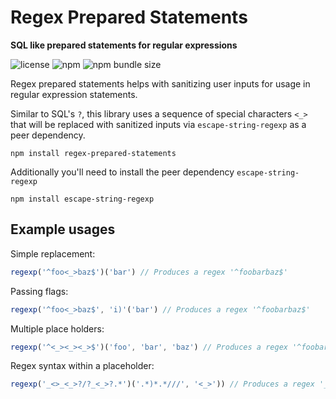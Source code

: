 # Regex Prepared Statements
**SQL like prepared statements for regular expressions**

![license](https://img.shields.io/npm/l/regex-prepared-statements)
![npm](https://img.shields.io/npm/v/regex-prepared-statements)
![npm bundle size](https://img.shields.io/bundlephobia/minzip/regex-prepared-statements)

Regex prepared statements helps with sanitizing user inputs for usage in regular expression statements.

Similar to SQL's `?`, this library uses a sequence of special characters `<_>` that will be replaced with sanitized
inputs via `escape-string-regexp` as a peer dependency.

```
npm install regex-prepared-statements
```

Additionally you'll need to install the peer dependency `escape-string-regexp`
```
npm install escape-string-regexp
```


## Example usages

Simple replacement:
```typescript
regexp('^foo<_>baz$')('bar') // Produces a regex '^foobarbaz$'
```

Passing flags:
```typescript
regexp('^foo<_>baz$', 'i)'('bar') // Produces a regex '^foobarbaz$'
```

Multiple place holders:
```typescript
regexp('^<_><_><_>$')('foo', 'bar', 'baz') // Produces a regex '^foobarbaz$'
```

Regex syntax within a placeholder:
```typescript
regexp('_<>_<_>?/?_<_>?.*')('.*)*.*///', '<_>')) // Produces a regex '_<>_\\.\\*\\)\\*\\.\\*\\/\\/\\/?\\/?_<_>?.*'
```